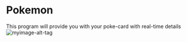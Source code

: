 # Pokemon
This program will provide you with your poke-card with real-time details
![myimage-alt-tag](https://unicorncards.co.uk/images/thumbs/0027084_flareon-sm186-black-star-promo-holo-mint-pokemon-card-lppe-_960.jpeg)
